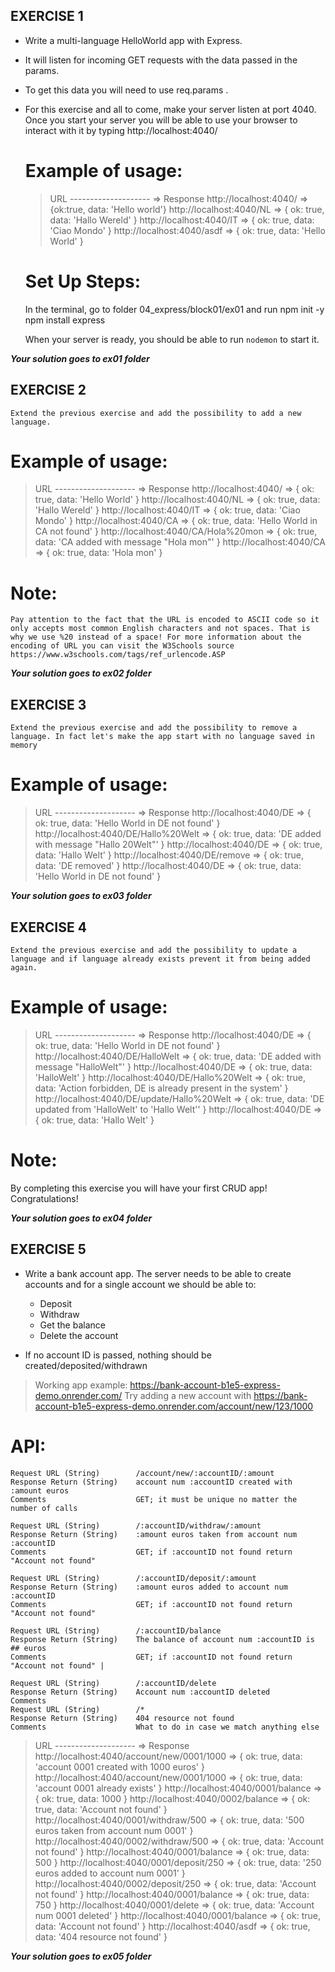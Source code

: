 ## EXERCISE 1

- Write a multi-language HelloWorld app with Express.
- It will listen for incoming GET requests with the data passed in the params.
- To get this data you will need to use req.params .
- For this exercise and all to come, make your server listen at port 4040. Once you start your server you will be able to use your browser to interact with it by typing http://localhost:4040/

  # Example of usage:

  > URL -------------------- => Response
  > http://localhost:4040/ => {ok:true, data: 'Hello world'}
  > http://localhost:4040/NL => { ok: true, data: 'Hallo Wereld' }
  > http://localhost:4040/IT => { ok: true, data: 'Ciao Mondo' }
  > http://localhost:4040/asdf => { ok: true, data: 'Hello World' }

  # Set Up Steps:

  In the terminal, go to folder 04_express/block01/ex01 and run
  npm init -y
  npm install express

  When your server is ready, you should be able to run `nodemon` to start it.

**_Your solution goes to ex01 folder_**

## EXERCISE 2

    Extend the previous exercise and add the possibility to add a new language.

# Example of usage:

> URL -------------------- => Response
> http://localhost:4040/ => { ok: true, data: 'Hello World' }
> http://localhost:4040/NL => { ok: true, data: 'Hallo Wereld' }
> http://localhost:4040/IT => { ok: true, data: 'Ciao Mondo' }
> http://localhost:4040/CA => { ok: true, data: 'Hello World in CA not found' }
> http://localhost:4040/CA/Hola%20mon => { ok: true, data: 'CA added with message "Hola mon"' }
> http://localhost:4040/CA => { ok: true, data: 'Hola mon' }

# Note:

    Pay attention to the fact that the URL is encoded to ASCII code so it only accepts most common English characters and not spaces. That is why we use %20 instead of a space! For more information about the encoding of URL you can visit the W3Schools source
    https://www.w3schools.com/tags/ref_urlencode.ASP

**_Your solution goes to ex02 folder_**

## EXERCISE 3

    Extend the previous exercise and add the possibility to remove a language. In fact let's make the app start with no language saved in memory

# Example of usage:

> URL -------------------- => Response
> http://localhost:4040/DE => { ok: true, data: 'Hello World in DE not found' }
> http://localhost:4040/DE/Hallo%20Welt => { ok: true, data: 'DE added with message "Hallo 20Welt"' }
> http://localhost:4040/DE => { ok: true, data: 'Hallo Welt' }
> http://localhost:4040/DE/remove => { ok: true, data: 'DE removed' }
> http://localhost:4040/DE => { ok: true, data: 'Hello World in DE not found' }

**_Your solution goes to ex03 folder_**

## EXERCISE 4

    Extend the previous exercise and add the possibility to update a language and if language already exists prevent it from being added again.

# Example of usage:

> URL -------------------- => Response
> http://localhost:4040/DE => { ok: true, data: 'Hello World in DE not found' }
> http://localhost:4040/DE/HalloWelt => { ok: true, data: 'DE added with message "HalloWelt"' }
> http://localhost:4040/DE => { ok: true, data: 'HalloWelt' }
> http://localhost:4040/DE/Hallo%20Welt => { ok: true, data: 'Action forbidden, DE is already present in the system' }
> http://localhost:4040/DE/update/Hallo%20Welt => { ok: true, data: 'DE updated from 'HalloWelt' to 'Hallo Welt'' }
> http://localhost:4040/DE => { ok: true, data: 'Hallo Welt' }

# Note:

By completing this exercise you will have your first CRUD app! Congratulations!

**_Your solution goes to ex04 folder_**

## EXERCISE 5

- Write a bank account app. The server needs to be able to create accounts and for a single account we should be able to:

  - Deposit
  - Withdraw
  - Get the balance
  - Delete the account

- If no account ID is passed, nothing should be created/deposited/withdrawn

> Working app example: https://bank-account-b1e5-express-demo.onrender.com/ 
> Try adding a new account with https://bank-account-b1e5-express-demo.onrender.com/account/new/123/1000 

# API:

```
Request URL (String)        /account/new/:accountID/:amount
Response Return (String)    account num :accountID created with :amount euros
Comments                    GET; it must be unique no matter the number of calls

Request URL (String)        /:accountID/withdraw/:amount
Response Return (String)    :amount euros taken from account num :accountID
Comments                    GET; if :accountID not found return "Account not found"

Request URL (String)        /:accountID/deposit/:amount
Response Return (String)    :amount euros added to account num :accountID
Comments                    GET; if :accountID not found return "Account not found"

Request URL (String)        /:accountID/balance
Response Return (String)    The balance of account num :accountID is ## euros
Comments                    GET; if :accountID not found return "Account not found" |

Request URL (String)        /:accountID/delete
Response Return (String)    Account num :accountID deleted
Comments
Request URL (String)        /*
Response Return (String)    404 resource not found
Comments                    What to do in case we match anything else
```

> URL -------------------- => Response
> http://localhost:4040/account/new/0001/1000 => { ok: true, data: 'account 0001 created with 1000 euros' }
> http://localhost:4040/account/new/0001/1000 => { ok: true, data: 'account 0001 already exists' }
> http://localhost:4040/0001/balance => { ok: true, data: 1000 }
> http://localhost:4040/0002/balance => { ok: true, data: 'Account not found' }
> http://localhost:4040/0001/withdraw/500 => { ok: true, data: '500 euros taken from account num 0001' }
> http://localhost:4040/0002/withdraw/500 => { ok: true, data: 'Account not found' }
> http://localhost:4040/0001/balance => { ok: true, data: 500 }
> http://localhost:4040/0001/deposit/250 => { ok: true, data: '250 euros added to account num 0001' }
> http://localhost:4040/0002/deposit/250 => { ok: true, data: 'Account not found' }
> http://localhost:4040/0001/balance => { ok: true, data: 750 }
> http://localhost:4040/0001/delete => { ok: true, data: 'Account num 0001 deleted' }
> http://localhost:4040/0001/balance => { ok: true, data: 'Account not found' }
> http://localhost:4040/asdf => { ok: true, data: '404 resource not found' }

**_Your solution goes to ex05 folder_**
